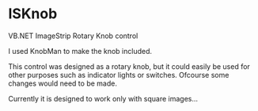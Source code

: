 ISKnob
======

VB.NET ImageStrip Rotary Knob control

I used KnobMan to make the knob included.

This control was designed as a rotary knob, but it could easily be used for other purposes such as indicator lights or switches. Ofcourse some changes would need to be made.

Currently it is designed to work only with square images...
